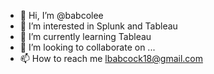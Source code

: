 - 👋 Hi, I’m @babcolee
- 👀 I’m interested in Splunk and Tableau
- 🌱 I’m currently learning Tableau
- 💞️ I’m looking to collaborate on ...
- 📫 How to reach me lbabcock18@gmail.com

<!---
babcolee/babcolee is a ✨ special ✨ repository because its `README.md` (this file) appears on your GitHub profile.
You can click the Preview link to take a look at your changes.
--->
